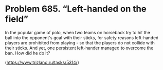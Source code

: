 # Problem 685. “Left-handed on the field”

In the popular game of polo, when two teams on horseback try to hit the ball into the opponent's goal with their sticks, for safety reasons left-handed players are prohibited from playing - so that the players do not collide with their sticks. And yet, one persistent left-hander managed to overcome the ban. How did he do it?

(https://www.trizland.ru/tasks/5314/)